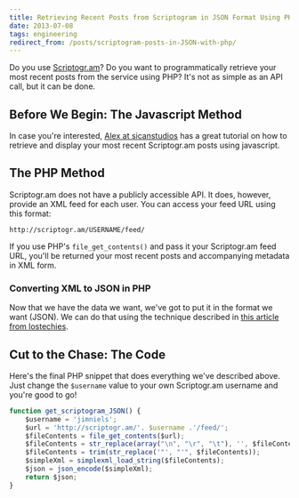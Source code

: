 ```yaml
---
title: Retrieving Recent Posts from Scriptogram in JSON Format Using PHP
date: 2013-07-08
tags: engineering
redirect_from: /posts/scriptogram-posts-in-JSON-with-php/
---
```


Do you use [Scriptogr.am](http://scriptogr.am/)? Do you want to programmatically retrieve your most recent posts from the service using PHP? It's not as simple as an API call, but it can be done.

## Before We Begin: The Javascript Method
In case you're interested, [Alex at sicanstudios](http://sicanstudios.com/post/recent-posts-scriptogram/) has a great tutorial on how to retrieve and display your most recent Scriptogr.am posts using javascript.

## The PHP Method
Scriptogr.am does not have a publicly accessible API. It does, however, provide an XML feed for each user. You can access your feed URL using this format:

```
http://scriptogr.am/USERNAME/feed/
```

If you use PHP's `file_get_contents()` and pass it your Scriptogr.am feed URL, you'll be returned your most recent posts and accompanying metadata in XML form.

### Converting XML to JSON in PHP
Now that we have the data we want, we've got to put it in the format we want (JSON). We can do that using the technique described in [this article from lostechies](http://lostechies.com/seanbiefeld/2011/10/21/simple-xml-to-json-with-php/).

## Cut to the Chase: The Code
Here's the final PHP snippet that does everything we've described above. Just change the `$username` value to your own Scriptogr.am username and you're good to go!

```js
function get_scriptogram_JSON() {
	$username = 'jimniels';
	$url = 'http://scriptogr.am/'. $username .'/feed/';
	$fileContents = file_get_contents($url);
	$fileContents = str_replace(array("\n", "\r", "\t"), '', $fileContents);
	$fileContents = trim(str_replace('"', "'", $fileContents));
	$simpleXml = simplexml_load_string($fileContents);
	$json = json_encode($simpleXml);
	return $json;
}
```
